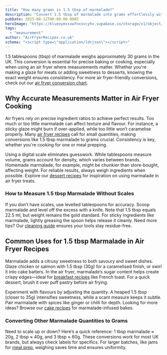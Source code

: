 ```yaml
---
title: "How many grams is 1.5 tbsp of marmalade?"
description: "Convert 1.5 tbsp of marmalade into grams effortlessly with our UK-friendly guide. Perfect for air fryer recipes and precise baking!"
pubDate: 2025-08-12T00:00:00.000Z
heroImage: "https://klueoymssxwfnxsvcyhv.supabase.co/storage/v1/object/public/md/how-many-grams-is-1-5-tbsp-marmalade-7235705c.webp"
tags:
  - "measurement"
author: "AirFryerRecipes.co.uk"
schema: "<script type=\"application/ld+json\"></script>"
---
```


<p>1.5 tablespoons (tbsp) of marmalade weighs approximately 30 grams in the UK. This conversion is essential for precise baking or cooking, especially when using an air fryer where measurements matter. Whether you're making a glaze for meats or adding sweetness to desserts, knowing the exact weight ensures consistency. For more air fryer-friendly conversions, check out our <a href=https://www.airfryerrecipe.co.uk/air-fryer-conversion-chart>air fryer conversion chart</a>.</p>  

<h2>Why Accurate Measurements Matter in Air Fryer Cooking</h2>  
<p>Air fryers rely on precise ingredient ratios to achieve perfect results. Too much or too little marmalade can affect texture and flavour. For instance, a sticky glaze might burn if over-applied, while too little won’t caramelise properly. Many <a href=https://www.airfryerrecipe.co.uk/recipes>air fryer recipes</a> call for small quantities, making conversions like 1.5 tbsp marmalade to grams crucial. Consistency is key, whether you're cooking for one or meal prepping.</p>  

<p>Using a digital scale eliminates guesswork. While tablespoons measure volume, grams account for density, which varies between brands. Homemade marmalade, for example, might be chunkier than store-bought, affecting weight. For reliable results, always weigh ingredients when possible. Explore our <a href=https://www.airfryerrecipe.co.uk/recipe-category/dessert>dessert recipes</a> for inspiration on using marmalade in air fryer treats.</p>  

<h3>How to Measure 1.5 tbsp Marmalade Without Scales</h3>  
<p>If you don’t have scales, use levelled tablespoons for accuracy. Scoop marmalade and level off the excess with a knife. Note that 1.5 tbsp equals 22.5 ml, but weight remains the gold standard. For sticky ingredients like marmalade, lightly greasing the spoon helps release it cleanly. Need more tips? Our <a href=https://www.airfryerrecipe.co.uk/air-fryer-cleaner>cleaning guide</a> ensures your tools stay residue-free.</p>  

<h2>Common Uses for 1.5 tbsp Marmalade in Air Fryer Recipes</h2>  
<p>Marmalade adds a citrusy sweetness to both savoury and sweet dishes. Glaze chicken or salmon with 1.5 tbsp (30g) for a caramelised finish, or swirl it into cake batters. In the air fryer, marmalade’s sugar content helps create crispy edges—ideal for <a href=https://www.airfryerrecipe.co.uk/recipe-category/breakfast>breakfast recipes</a> like French toast. For a quick dessert, brush it over puff pastry before air frying.</p>  

<p>Experiment with flavours by adjusting the quantity. A heaped 1.5 tbsp (closer to 35g) intensifies sweetness, while a scant measure keeps it subtle. Pair marmalade with spices like ginger or chilli for depth. Looking for more ideas? Browse our <a href=https://www.airfryerrecipe.co.uk/recipe-category/cakes>cake recipes</a> for marmalade-infused bakes.</p>  

<h3>Converting Other Marmalade Quantities to Grams</h3>  
<p>Need to scale up or down? Here’s a quick reference: 1 tbsp marmalade ≈ 20g, 2 tbsp ≈ 40g, and 3 tbsp ≈ 60g. These conversions work for most UK brands, but always check labels for specifics. For larger batches, like jams for <a href=https://www.airfryerrecipe.co.uk/recipe-category/meal-prep>meal prep</a>, weighing saves time and ensures uniformity.</p>
